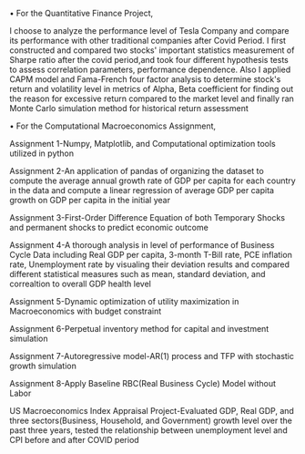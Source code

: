 
•	For the Quantitative Finance Project, 

I choose to analyze the performance level of Tesla Company and compare its performance with other traditional companies after Covid Period. I first constructed and compared two stocks' important statistics measurement of Sharpe ratio after the covid period,and took four different hypothesis tests to assess correlation parameters, performance dependence. Also I applied CAPM model and Fama-French four factor analysis to determine stock's return and volatility level in metrics of Alpha, Beta coefficient for finding out the reason for excessive return compared to the market level and finally ran Monte Carlo simulation method for historical return assessment


•	For the Computational Macroeconomics Assignment, 

Assignment 1-Numpy, Matplotlib, and Computational optimization tools utilized in python

Assignment 2-An application of pandas of organizing the dataset to compute the average annual growth rate of GDP per capita for each country in the data and compute a linear regression of average GDP per capita growth on GDP per capita in the initial year

Assignment 3-First-Order Difference Equation of both Temporary Shocks and permanent shocks to predict economic outcome

Assignment 4-A thorough analysis in level of performance of Business Cycle Data including Real GDP per capita, 3-month T-Bill rate, PCE inflation rate, Unemployment rate by visualing their deviation results and compared different statistical measures such as mean, standard deviation, and correaltion to overall GDP health level

Assignment 5-Dynamic optimization of utility maximization in Macroeconomics with budget constraint


Assignment 6-Perpetual inventory method for capital and investment simulation

Assignment 7-Autoregressive model-AR(1) process and TFP with stochastic growth simulation

Assignment 8-Apply Baseline RBC(Real Business Cycle) Model without Labor

US Macroeconomics Index Appraisal Project-Evaluated GDP, Real GDP, and three sectors(Business, Household, and Government) growth level over the past three years, tested the relationship between unemployment level and CPI before and after COVID period
